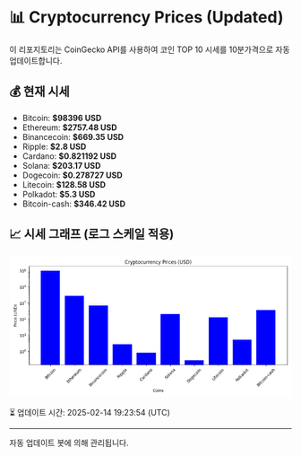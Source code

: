
# 📊 Cryptocurrency Prices (Updated)

이 리포지토리는 CoinGecko API를 사용하여 코인 TOP 10 시세를 10분가격으로 자동 업데이트합니다.

## 💰 현재 시세
- Bitcoin: **$98396 USD**
- Ethereum: **$2757.48 USD**
- Binancecoin: **$669.35 USD**
- Ripple: **$2.8 USD**
- Cardano: **$0.821192 USD**
- Solana: **$203.17 USD**
- Dogecoin: **$0.278727 USD**
- Litecoin: **$128.58 USD**
- Polkadot: **$5.3 USD**
- Bitcoin-cash: **$346.42 USD**

## 📈 시세 그래프 (로그 스케일 적용)
![Crypto Prices](crypto_prices.png)

⏳ 업데이트 시간: 2025-02-14 19:23:54 (UTC)

---
자동 업데이트 봇에 의해 관리됩니다.
